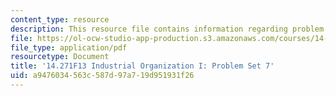 ```yaml
---
content_type: resource
description: This resource file contains information regarding problem set 7.
file: https://ol-ocw-studio-app-production.s3.amazonaws.com/courses/14-271-industrial-organization-i-fall-2013/a9476034563c587d97a719d951931f26_MIT14_271F13_probset7.pdf
file_type: application/pdf
resourcetype: Document
title: '14.271F13 Industrial Organization I: Problem Set 7'
uid: a9476034-563c-587d-97a7-19d951931f26
---
```


